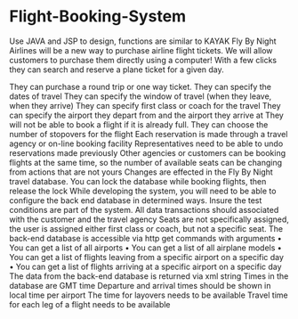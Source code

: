 # Flight-Booking-System

Use JAVA and JSP to design, functions are similar to KAYAK
Fly By Night Airlines will be a new way to purchase airline flight tickets. We will allow customers to purchase them directly using a computer! With a few clicks they can search and reserve a plane ticket for a given day.

They can purchase a round trip or one way ticket.
They can specify the dates of travel
They can specify the window of travel (when they leave, when they arrive)
They can specify first class or coach for the travel
They can specify the airport they depart from and the airport they arrive at
They will not be able to book a flight if it is already full.
They can choose the number of stopovers for the flight
Each reservation is made through a travel agency or on-line booking facility
Representatives need to be able to undo reservations made previously
Other agencies or customers can be booking flights at the same time, so the number of available seats can be changing from actions that are not yours
Changes are effected in the Fly By Night travel database. You can lock the database while booking flights, then release the lock
While developing the system, you will need to be able to configure the back end database in determined ways. Insure the test conditions are part of the system.
All data transactions should associated with the customer and the travel agency
Seats are not specifically assigned, the user is assigned either first class or coach, but not a specific seat.
The back-end database is accessible via http get commands with arguments
•	You can get a list of all airports
•	You can get a list of all airplane models
•	You can get a list of flights leaving from a specific airport on a specific day
•	You can get a list of flights arriving at a specific airport on a specific day
The data from the back-end database is returned via xml string
Times in the database are GMT time
Departure and arrival times should be shown in local time per airport
The time for layovers needs to be available 
Travel time for each leg of a flight needs to be available
